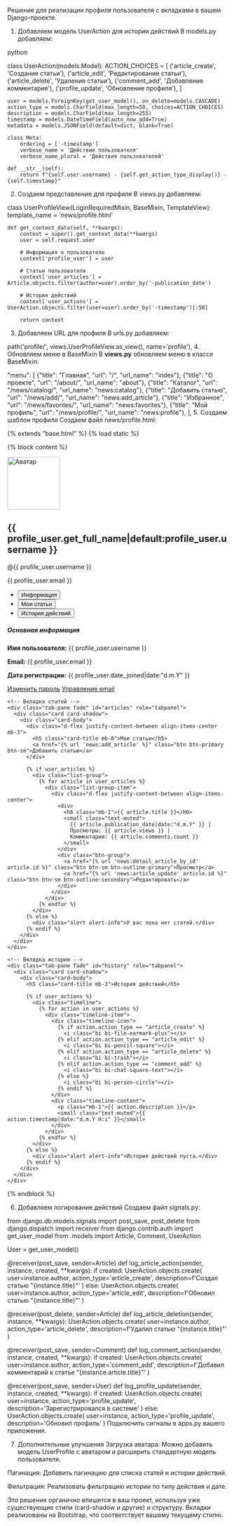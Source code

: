 Решение для реализации профиля пользователя с вкладками в вашем Django-проекте.

1. Добавляем модель UserAction для истории действий
В models.py добавляем:

python

class UserAction(models.Model):
    ACTION_CHOICES = [
        ('article_create', 'Создание статьи'),
        ('article_edit', 'Редактирование статьи'),
        ('article_delete', 'Удаление статьи'),
        ('comment_add', 'Добавление комментария'),
        ('profile_update', 'Обновление профиля'),
    ]
    
    user = models.ForeignKey(get_user_model(), on_delete=models.CASCADE)
    action_type = models.CharField(max_length=50, choices=ACTION_CHOICES)
    description = models.CharField(max_length=255)
    timestamp = models.DateTimeField(auto_now_add=True)
    metadata = models.JSONField(default=dict, blank=True)
    
    class Meta:
        ordering = ['-timestamp']
        verbose_name = 'Действие пользователя'
        verbose_name_plural = 'Действия пользователей'
    
    def __str__(self):
        return f"{self.user.username} - {self.get_action_type_display()} - {self.timestamp}"
2. Создаем представление для профиля
В views.py добавляем:


class UserProfileView(LoginRequiredMixin, BaseMixin, TemplateView):
    template_name = 'news/profile.html'
    
    def get_context_data(self, **kwargs):
        context = super().get_context_data(**kwargs)
        user = self.request.user
        
        # Информация о пользователе
        context['profile_user'] = user
        
        # Статьи пользователя
        context['user_articles'] = Article.objects.filter(author=user).order_by('-publication_date')
        
        # История действий
        context['user_actions'] = UserAction.objects.filter(user=user).order_by('-timestamp')[:50]
        
        return context
3. Добавляем URL для профиля
В urls.py добавляем:

path('profile/', views.UserProfileView.as_view(), name='profile'),
4. Обновляем меню в BaseMixin
В **views.py** обновляем меню в классе BaseMixin:

"menu": [
    {"title": "Главная", "url": "/", "url_name": "index"},
    {"title": "О проекте", "url": "/about/", "url_name": "about"},
    {"title": "Каталог", "url": "/news/catalog/", "url_name": "news:catalog"},
    {"title": "Добавить статью", "url": "/news/add/", "url_name": "news:add_article"},
    {"title": "Избранное", "url": "/news/favorites/", "url_name": "news:favorites"},
    {"title": "Мой профиль", "url": "/news/profile/", "url_name": "news:profile"},
],
5. Создаем шаблон профиля
Создаем файл news/profile.html:

{% extends "base.html" %}
{% load static %}

{% block content %}
<div class="profile-container">
  <!-- Шапка профиля -->
  <div class="profile-header card card-shadow mb-4">
    <div class="card-body">
      <div class="d-flex align-items-center">
        <div class="avatar-container me-4">
          <img src="{% static 'img/default-avatar.png' %}" alt="Аватар" class="profile-avatar rounded-circle">
        </div>
        <div>
          <h2>{{ profile_user.get_full_name|default:profile_user.username }}</h2>
          <p class="text-muted mb-1">@{{ profile_user.username }}</p>
          <p class="text-muted mb-0">{{ profile_user.email }}</p>
        </div>
      </div>
    </div>
  </div>

  <!-- Вкладки -->
  <ul class="nav nav-tabs mb-4" id="profileTabs" role="tablist">
    <li class="nav-item" role="presentation">
      <button class="nav-link active" id="info-tab" data-bs-toggle="tab" data-bs-target="#info" type="button" role="tab">Информация</button>
    </li>
    <li class="nav-item" role="presentation">
      <button class="nav-link" id="articles-tab" data-bs-toggle="tab" data-bs-target="#articles" type="button" role="tab">Мои статьи</button>
    </li>
    <li class="nav-item" role="presentation">
      <button class="nav-link" id="history-tab" data-bs-toggle="tab" data-bs-target="#history" type="button" role="tab">История действий</button>
    </li>
  </ul>

  <!-- Содержимое вкладок -->
  <div class="tab-content" id="profileTabsContent">
    <!-- Вкладка информации -->
    <div class="tab-pane fade show active" id="info" role="tabpanel">
      <div class="card card-shadow">
        <div class="card-body">
          <div class="mb-3">
            <h5 class="card-title">Основная информация</h5>
            <p><strong>Имя пользователя:</strong> {{ profile_user.username }}</p>
            <p><strong>Email:</strong> {{ profile_user.email }}</p>
            <p><strong>Дата регистрации:</strong> {{ profile_user.date_joined|date:"d.m.Y" }}</p>
          </div>
          <div class="d-flex gap-2">
            <a href="{% url 'account_change_password' %}" class="btn btn-primary">Изменить пароль</a>
            <a href="{% url 'account_email' %}" class="btn btn-outline-secondary">Управление email</a>
          </div>
        </div>
      </div>
    </div>

    <!-- Вкладка статей -->
    <div class="tab-pane fade" id="articles" role="tabpanel">
      <div class="card card-shadow">
        <div class="card-body">
          <div class="d-flex justify-content-between align-items-center mb-3">
            <h5 class="card-title mb-0">Мои статьи</h5>
            <a href="{% url 'news:add_article' %}" class="btn btn-primary btn-sm">Добавить статью</a>
          </div>
          
          {% if user_articles %}
            <div class="list-group">
              {% for article in user_articles %}
                <div class="list-group-item">
                  <div class="d-flex justify-content-between align-items-center">
                    <div>
                      <h6 class="mb-1">{{ article.title }}</h6>
                      <small class="text-muted">
                        {{ article.publication_date|date:"d.m.Y" }} | 
                        Просмотры: {{ article.views }} | 
                        Комментарии: {{ article.comments.count }}
                      </small>
                    </div>
                    <div class="btn-group">
                      <a href="{% url 'news:detail_article_by_id' article.id %}" class="btn btn-sm btn-outline-primary">Просмотр</a>
                      <a href="{% url 'news:article_update' article.id %}" class="btn btn-sm btn-outline-secondary">Редактировать</a>
                    </div>
                  </div>
                </div>
              {% endfor %}
            </div>
          {% else %}
            <div class="alert alert-info">У вас пока нет статей.</div>
          {% endif %}
        </div>
      </div>
    </div>

    <!-- Вкладка истории -->
    <div class="tab-pane fade" id="history" role="tabpanel">
      <div class="card card-shadow">
        <div class="card-body">
          <h5 class="card-title mb-3">История действий</h5>
          
          {% if user_actions %}
            <div class="timeline">
              {% for action in user_actions %}
                <div class="timeline-item">
                  <div class="timeline-icon">
                    {% if action.action_type == "article_create" %}
                      <i class="bi bi-file-earmark-plus"></i>
                    {% elif action.action_type == "article_edit" %}
                      <i class="bi bi-pencil-square"></i>
                    {% elif action.action_type == "article_delete" %}
                      <i class="bi bi-trash"></i>
                    {% elif action.action_type == "comment_add" %}
                      <i class="bi bi-chat-square-text"></i>
                    {% else %}
                      <i class="bi bi-person-circle"></i>
                    {% endif %}
                  </div>
                  <div class="timeline-content">
                    <p class="mb-1">{{ action.description }}</p>
                    <small class="text-muted">{{ action.timestamp|date:"d.m.Y H:i" }}</small>
                  </div>
                </div>
              {% endfor %}
            </div>
          {% else %}
            <div class="alert alert-info">История действий пуста.</div>
          {% endif %}
        </div>
      </div>
    </div>
  </div>
</div>

<style>
  .profile-avatar {
    width: 120px;
    height: 120px;
    object-fit: cover;
  }
  
  .timeline {
    position: relative;
    padding-left: 30px;
  }
  
  .timeline-item {
    position: relative;
    padding-bottom: 20px;
  }
  
  .timeline-icon {
    position: absolute;
    left: -30px;
    top: 0;
    width: 24px;
    height: 24px;
    background: #f8f9fa;
    border: 2px solid #dee2e6;
    border-radius: 50%;
    display: flex;
    align-items: center;
    justify-content: center;
  }
  
  .timeline-content {
    padding-left: 15px;
    border-left: 2px solid #dee2e6;
  }
  
  .timeline-item:last-child .timeline-content {
    border-left: 2px solid transparent;
  }
</style>
{% endblock %}

6. Добавляем логирование действий
Создаем файл signals.py:


from django.db.models.signals import post_save, post_delete
from django.dispatch import receiver
from django.contrib.auth import get_user_model
from .models import Article, Comment, UserAction

User = get_user_model()

@receiver(post_save, sender=Article)
def log_article_action(sender, instance, created, **kwargs):
    if created:
        UserAction.objects.create(
            user=instance.author,
            action_type='article_create',
            description=f'Создал статью "{instance.title}"'
        )
    else:
        UserAction.objects.create(
            user=instance.author,
            action_type='article_edit',
            description=f'Обновил статью "{instance.title}"'
        )

@receiver(post_delete, sender=Article)
def log_article_deletion(sender, instance, **kwargs):
    UserAction.objects.create(
        user=instance.author,
        action_type='article_delete',
        description=f'Удалил статью "{instance.title}"'
    )

@receiver(post_save, sender=Comment)
def log_comment_action(sender, instance, created, **kwargs):
    if created:
        UserAction.objects.create(
            user=instance.author,
            action_type='comment_add',
            description=f'Добавил комментарий к статье "{instance.article.title}"'
        )

@receiver(post_save, sender=User)
def log_profile_update(sender, instance, created, **kwargs):
    if created:
        UserAction.objects.create(
            user=instance,
            action_type='profile_update',
            description='Зарегистрировался в системе'
        )
    else:
        UserAction.objects.create(
            user=instance,
            action_type='profile_update',
            description='Обновил профиль'
        )
Подключить сигналы в apps.py вашего приложения.

7. Дополнительные улучшения
Загрузка аватара: Можно добавить модель UserProfile с аватаром и расширить стандартную модель пользователя.

Пагинация: Добавить пагинацию для списка статей и истории действий.

Фильтрация: Реализовать фильтрацию истории по типу действия и дате.

Это решение органично впишется в ваш проект, используя уже существующие стили (card-shadow и другие) и структуру. Вкладки реализованы на Bootstrap, что соответствует вашему текущему стилю.